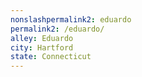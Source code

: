 ```yaml
---
﻿nonslashpermalink2: eduardo
permalink2: /eduardo/
alley: Eduardo
city: Hartford
state: Connecticut
---
```

